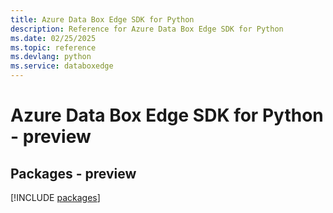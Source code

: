 ```yaml
---
title: Azure Data Box Edge SDK for Python
description: Reference for Azure Data Box Edge SDK for Python
ms.date: 02/25/2025
ms.topic: reference
ms.devlang: python
ms.service: databoxedge
---
```

# Azure Data Box Edge SDK for Python - preview
## Packages - preview
[!INCLUDE [packages](data-box-edge-index.md)]